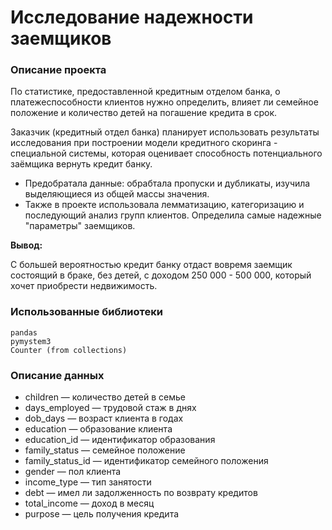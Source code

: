 # Исследование надежности заемщиков

### Описание проекта
По статистике, предоставленной кредитным отделом банка, о платежеспособности клиентов нужно определить, 
влияет ли семейное положение и количество детей на погашение кредита в срок. 
 
Заказчик (кредитный отдел банка) планирует использовать результаты исследования при построении модели кредитного 
скоринга - специальной системы, которая оценивает способность потенциального заёмщика вернуть кредит банку.

* Предобратала данные: обрабтала пропуски и дубликаты, изучила выделяющиеся из общей массы значения.
* Также в проекте использовала лемматизацию, категоризацию и последующий анализ групп клиентов. Определила самые 
надежные "параметры" заемщиков.

**Вывод:**

С большей вероятностью кредит банку отдаст вовремя заемщик состоящий в браке, без детей, с доходом 250 000 - 500 000, 
который хочет приобрести недвижимость.

### Использованные библиотеки

```
pandas
pymystem3
Counter (from collections)
```
### Описание данных

  - children — количество детей в семье
  - days_employed — трудовой стаж в днях
  - dob_days — возраст клиента в годах
  - education — образование клиента
  - education_id — идентификатор образования
  - family_status — семейное положение
  - family_status_id — идентификатор семейного положения
  - gender — пол клиента
  - income_type — тип занятости
  - debt — имел ли задолженность по возврату кредитов
  - total_income — доход в месяц
  - purpose — цель получения кредита

